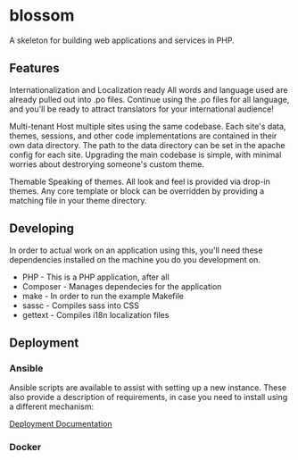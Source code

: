 blossom
=======

A skeleton for building web applications and services in PHP.

## Features
Internationalization and Localization ready
All words and language used are already pulled out into .po files.  Continue using the .po files for all language, and you'll be ready to attract translators for your international audience!

Multi-tenant
Host multiple sites using the same codebase.  Each site's data, themes, sessions, and other code implementations are contained in their own data directory.  The path to the data directory can be set in the apache config for each site.  Upgrading the main codebase is simple, with minimal worries about destrorying someone's custom theme.

Themable
Speaking of themes.  All look and feel is provided via drop-in themes.  Any core template or block can be overridden by providing a matching file in your theme directory.

## Developing
In order to actual work on an application using this, you'll need these dependencies installed on the machine you do you development on.

* PHP        - This is a PHP application, after all
* Composer   - Manages dependecies for the application
* make       - In order to run the example Makefile
* sassc      - Compiles sass into CSS
* gettext    - Compiles i18n localization files

## Deployment

### Ansible
Ansible scripts are available to assist with setting up a new instance. These also provide a description of requirements, in case you need to install using a different mechanism:

[Deployment Documentation](ansible/)

### Docker
